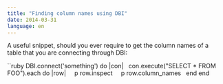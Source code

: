 ```yaml
---
title: "Finding column names using DBI"
date: 2014-03-31
language: en
---
```


A useful snippet, should you ever require to get the column names of a table that you are connecting through DBI:

``ruby
DBI.connect('something') do |con|
  con.execute("SELECT * FROM FOO").each do |row|
    p row.inspect
    p row.column_names
  end
end
```
